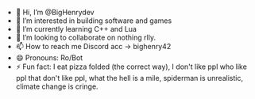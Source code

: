 - 👋 Hi, I’m @BigHenrydev
- 👀 I’m interested in building software and games
- 🌱 I’m currently learning C++ and Lua
- 💞️ I’m looking to collaborate on nothing rlly.
- 📫 How to reach me Discord acc -> bighenry42
- 😄 Pronouns: Ro/Bot
- ⚡ Fun fact: I eat pizza folded (the correct way), I don't like ppl who like ppl that don't like ppl, what the hell is a mile, spiderman is unrealistic, climate change is cringe.

<!---
BigHenrydev/BigHenrydev is a ✨ special ✨ repository because its `README.md` (this file) appears on your GitHub profile.
You can click the Preview link to take a look at your changes.
--->
